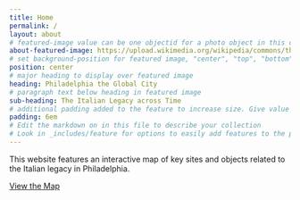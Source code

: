```yaml
---
title: Home
permalink: /
layout: about
# featured-image value can be one objectid for a photo object in this collection, a relative path to an image in this project, or a full url to any image. If left blank, no featured image will appear at top of About page.
about-featured-image: https://upload.wikimedia.org/wikipedia/commons/thumb/3/36/Philadelphia_from_South_Street_Bridge_July_2016_panorama_2.jpg/1024px-Philadelphia_from_South_Street_Bridge_July_2016_panorama_2.jpg
# set background-position for featured image, "center", "top", "bottom"
position: center
# major heading to display over featured image
heading: Philadelphia the Global City
# paragraph text below heading in featured image
sub-heading: The Italian Legacy across Time
# additional padding added to the feature to increase size. Give value in em or px, e.g. "5em".
padding: 6em
# Edit the markdown on in this file to describe your collection
# Look in _includes/feature for options to easily add features to the page
---
```


This website features an interactive map of key sites and objects related to the Italian legacy in Philadelphia.

<div class="text-center">
    <a href="{{ 'map.html' | relative_url }}" class="btn btn-primary btn-lg mb-2">View the Map</a>
</div>